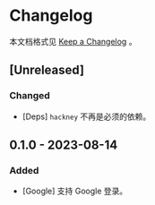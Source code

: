 # Changelog

本文档格式见 [Keep a Changelog](https://keepachangelog.com/en/1.0.0/) 。

## [Unreleased]

### Changed

- [Deps] `hackney` 不再是必须的依赖。

## 0.1.0 - 2023-08-14

### Added

- [Google] 支持 Google 登录。
